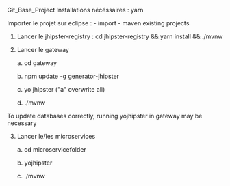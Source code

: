Git_Base_Project
Installations nécéssaires : yarn

Importer le projet sur eclipse : 
	- import
	- maven existing projects

1. Lancer le jhipster-registry : cd jhipster-registry && yarn install && ./mvnw
2. 	Lancer le gateway

	a. cd gateway
	
	b. npm update -g generator-jhipster
	
	c. yo jhipster ("a" overwrite all)
	
	d. ./mvnw


To update databases correctly, running yojhipster in gateway may be necessary


3. 	Lancer le/les microservices
	
	a. cd microservicefolder
	
	b. yojhipster
	
	c. ./mvnw
